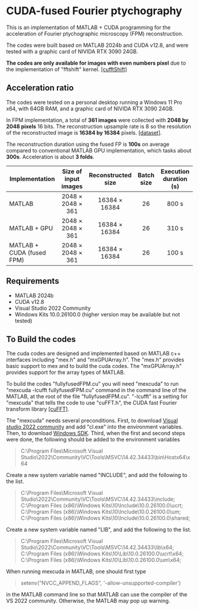 # CUDA-fused Fourier ptychography

This is an implementation of MATLAB + CUDA programming for the acceleration of Fourier ptychographic microscopy (FPM) reconstruction.

The codes were built based on MATLAB 2024b and CUDA v12.8, and were tested with a graphic card of NIVIDA RTX 3090 24GB.

**The codes are only available for images with even numbers pixel** due to the implementation of "fftshift" kernel. [[cufftShift]](https://github.com/marwan-abdellah/cufftShift)
## Acceleration ratio

The codes were tested on a personal desktop running a Windows 11 Pro x64, with 64GB RAM, and a graphic card of NIVIDA RTX 3090 24GB.

In FPM implementation, a total of **361 images** were collected with **2048 by 2048 pixels** 16 bits. The reconstruction upsample rate is 8 so the resolution of the reconstructed image is **16384 by 16384** pixels. [[dataset]](https://drive.google.com/drive/folders/1oWm-0svOYzlnrEdqr_P8A-UoB4-NcQxF?usp=drive_link).

The reconstruction duration using the fused FP is **100s** on average compared to conventional MATLAB GPU implementation, which tasks about **300s**. Acceleration is about **3 folds**.

| Implementation          | Size of input images       | Reconstructed size   | Batch size | Execution duration (s)   | 
| --------                | :----:                     | :-----:        | :-----:          | :-----:  |
| MATLAB                   | 2048    × 2048 × 361      | 16384 × 16384   | 26            | 800 s   |
| MATLAB + GPU              | 2048    × 2048 × 361     | 16384 × 16384   | 26           | 310 s   |
| MATLAB + CUDA (fused FPM) | 2048    × 2048 × 361     | 16384 × 16384   | 26          | 100 s   |

## Requirements

* MATLAB 2024b
* CUDA v12.8
* Visual Studio 2022 Community
* Windows Kits 10.0.26100.0 (higher version may be available but not tested)

## To Build the codes

The cuda codes are designed and implemented based on MATLAB c++ interfaces including "mex.h" and "mxGPUArray.h". The "mex.h" provides basic support to mex and to build the cuda codes. The "mxGPUArray.h" provides support for the array types of MATLAB.

To build the codes "fullyfusedFPM.cu" you will need  "mexcuda" to run "mexcuda -lcufft fullyfusedFPM.cu" command in the command line of the MATLAB, at the root of the file "fullyfusedFPM.cu". "-lcufft" is a setting for "mexcuda" that tells the code to use "cuFFT.h", the CUDA fast Fourier transform library [[cuFFT]](https://docs.nvidia.com/cuda/cufft/).

The "mexcuda" needs several preconditions.
First, to download [Visual studio 2022 community](https://visualstudio.microsoft.com/vs/community/) and add "cl.exe" into the environment variables.
Then, to download [Windows SDK](https://developer.microsoft.com/en-us/windows/downloads/windows-sdk/).
Third, when the first and second steps were done, the following should be added to the environment variables

> C:\Program Files\Microsoft Visual Studio\2022\Community\VC\Tools\MSVC\14.42.34433\bin\Hostx64\x64

Create a new system variable named "INCLUDE", and add the following to the list.

> C:\Program Files\Microsoft Visual Studio\2022\Community\VC\Tools\MSVC\14.42.34433\include; <br>
> C:\Program Files (x86)\Windows Kits\10\Include\10.0.26100.0\ucrt; <br>
> C:\Program Files (x86)\Windows Kits\10\Include\10.0.26100.0\um; <br>
> C:\Program Files (x86)\Windows Kits\10\Include\10.0.26100.0\shared; <br>

Create a new system variable named "LIB", and add the following to the list.

> C:\Program Files\Microsoft Visual Studio\2022\Community\VC\Tools\MSVC\14.42.34433\lib\x64; <br>
> C:\Program Files (x86)\Windows Kits\10\Lib\10.0.26100.0\ucrt\x64; <br>
> C:\Program Files (x86)\Windows Kits\10\Lib\10.0.26100.0\um\x64; <br>

When running mexcuda in MATLAB, one should first type
> setenv("NVCC_APPEND_FLAGS", '-allow-unsupported-compiler')

in the MATLAB command line so that MATLAB can use the compiler of the VS 2022 community. Otherwise, the MATLAB may pop up warning. 

